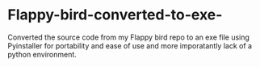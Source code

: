 # Flappy-bird-converted-to-exe-
Converted the source code from my Flappy bird repo to an exe file using Pyinstaller for portability and ease of use and more imporatantly lack of a python environment.
